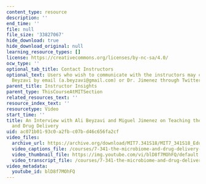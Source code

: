 ```yaml
---
content_type: resource
description: ''
end_time: ''
file: null
file_size: '33827067'
hide_download: true
hide_download_original: null
learning_resource_types: []
license: https://creativecommons.org/licenses/by-nc-sa/4.0/
ocw_type: ''
optional_tab_title: Contact Instructors
optional_text: Users who wish to communicate with the instructors may contact Dr.
  Beyzavi by email (a.beyzavi@gmail.com) or Dr. Jimenez through Twitter (@jmigueljd).
parent_title: Instructor Insights
parent_type: ThisCourseAtMITSection
related_resources_text: ''
resource_index_text: ''
resourcetype: Video
start_time: ''
title: An Interview with Ali Beyzavi and Miguel Jimenez on Teaching the Microbiome
  and Drug Delivery
uid: ac071b01-93c0-a2fb-c07b-d46c656fa2cf
video_files:
  archive_url: https://archive.org/download/MIT7.341S18/MIT7_341S18_Educator_300k.mp4
  video_captions_file: /courses/7-341-the-microbiome-and-drug-delivery-cross-species-communication-in-health-and-disease-spring-2018/d79b830724dc5002959008b33f00eb40_blD8f7MOhFQ.vtt
  video_thumbnail_file: https://img.youtube.com/vi/blD8f7MOhFQ/default.jpg
  video_transcript_file: /courses/7-341-the-microbiome-and-drug-delivery-cross-species-communication-in-health-and-disease-spring-2018/27468d950f889233a2193e1678318d82_blD8f7MOhFQ.pdf
video_metadata:
  youtube_id: blD8f7MOhFQ
---
```

